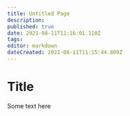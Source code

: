 ```yaml
---
title: Untitled Page
description: 
published: true
date: 2021-08-11T11:16:01.110Z
tags: 
editor: markdown
dateCreated: 2021-08-11T11:15:44.809Z
---
```


# Title

Some text here